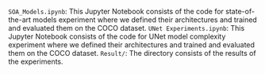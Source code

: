 `SOA_Models.ipynb`: This Jupyter Notebook consists of the code for state-of-the-art models experiment where we defined their 
architectures and trained and evaluated them on the COCO dataset. 
`UNet Experiments.ipynb`: This Jupyter Notebook consists of the code for UNet model complexity experiment where we defined their 
architectures and trained and evaluated them on the COCO dataset.
`Result/`: The directory consists of the results of the experiments.
